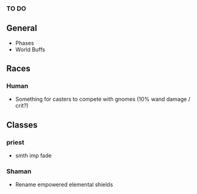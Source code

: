 ### TO DO

## General

- Phases
- World Buffs

## Races

### Human

- Something for casters to compete with gnomes (10% wand damage / crit?)

## Classes

### priest

- smth imp fade

### Shaman

- Rename empowered elemental shields
